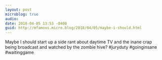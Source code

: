 ```yaml
---
layout: post
microblog: true
audio: 
date: 2018-04-05 13:53 -0400
guid: http://mfamous.micro.blog/2018/04/05/maybe-i-should.html
---
```

Maybe I should start up a side rant about daytime TV and the inane crap being broadcast and watched by the zombie hive? #juryduty #goinginsane #waitinggame
